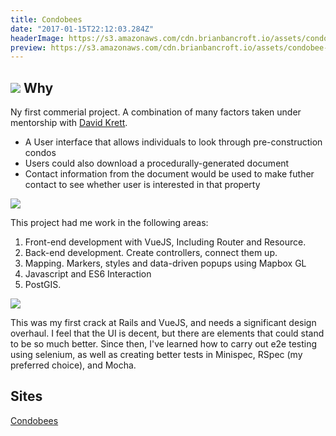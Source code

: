 ```yaml
---
title: Condobees
date: "2017-01-15T22:12:03.284Z"
headerImage: https://s3.amazonaws.com/cdn.brianbancroft.io/assets/condobee-popup.jpg
preview: https://s3.amazonaws.com/cdn.brianbancroft.io/assets/condobee-popup.jpg
---
```

![](https://s3.amazonaws.com/cdn.brianbancroft.io/assets/condobee-home.jpg)
Why
---

Ny first commerial project. A combination of many factors taken under mentorship with [David Krett](http://w2d.co/).

- A User interface that allows individuals to look through pre-construction condos
- Users could also download a procedurally-generated document
- Contact information from the document would be used to make futher contact to see whether user is interested in that property

![](https://s3.amazonaws.com/cdn.brianbancroft.io/assets/condobee-popup.jpg)




This project had me work in the following areas:

  1. Front-end development with VueJS, Including Router and Resource.
  2. Back-end development. Create controllers, connect them up.
  3. Mapping. Markers, styles and data-driven popups using Mapbox GL
  4. Javascript and ES6 Interaction
  5. PostGIS.

![](https://s3.amazonaws.com/cdn.brianbancroft.io/assets/condobee-show.jpg)

This was my first crack at Rails and VueJS, and needs a significant design overhaul. I feel that the UI is decent, but there are elements that could stand to be so much better. Since then, I've learned how to carry out e2e testing using selenium, as well as creating better tests in Minispec, RSpec (my preferred choice), and Mocha.

## Sites
  [Condobees](http://condobees.com)
